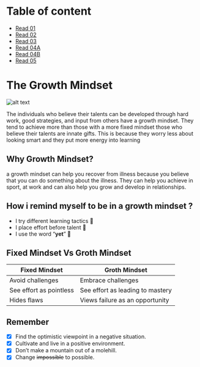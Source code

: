 # Table of content
- [Read 01](https://omx302.github.io/reading-notes/Read01)
- [Read 02](https://omx302.github.io/reading-notes/Read02)
- [Read 03](https://omx302.github.io/reading-notes/Read03)
- [Read 04A](https://omx302.github.io/reading-notes/Read04a)
- [Read 04B](https://omx302.github.io/reading-notes/Read04b)
- [Read 05](https://omx302.github.io/reading-notes/Read05)
# The Growth Mindset
![alt text](https://i.ibb.co/j3GbJW0/9f524-brain-2062057-960-720-removebg-preview.png)

The individuals who believe their talents can be developed through hard work, good strategies, and input from others have a growth mindset. They tend to achieve more than those with a more fixed mindset those who believe their talents are innate gifts. This is because they worry less about looking smart and they put more energy into learning

## Why Growth Mindset?
 a growth mindset can help you recover from illness because you believe that you can do something about the illness. They can help you achieve in sport, at work and can also help you grow and develop in relationships.
 
## How i remind myself to be in a growth mindset ?
- I try different learning tactics :book:
- I place effort before talent 	:muscle:
- I use the word “**yet**” :checkered_flag:

## Fixed Mindset Vs Groth Mindset 

| Fixed Mindset | Groth Mindset |
| ----------- | ----------- |
| Avoid challenges  | Embrace challenges |
| See effort as pointless | See effort as leading to mastery |
| Hides flaws | Views failure as an opportunity |


## Remember
- [x] Find the optimistic viewpoint in a negative situation.
- [x] Cultivate and live in a positive environment.
- [x] Don’t make a mountain out of a molehill.
- [x] Change ~~impossible~~ to possible.
